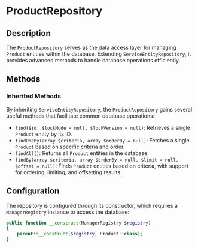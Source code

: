 # ProductRepository

## Description
The `ProductRepository` serves as the data access layer for managing `Product` entities within the database. Extending `ServiceEntityRepository`, it provides advanced methods to handle database operations efficiently.

## Methods

### Inherited Methods
By inheriting `ServiceEntityRepository`, the `ProductRepository` gains several useful methods that facilitate common database operations:

- `find($id, $lockMode = null, $lockVersion = null)`: Retrieves a single `Product` entity by its ID.
- `findOneBy(array $criteria, array $orderBy = null)`: Fetches a single `Product` based on specific criteria and order.
- `findAll()`: Returns all `Product` entities in the database.
- `findBy(array $criteria, array $orderBy = null, $limit = null, $offset = null)`: Finds `Product` entities based on criteria, with support for ordering, limiting, and offsetting results.

## Configuration
The repository is configured through its constructor, which requires a `ManagerRegistry` instance to access the database:

```php
public function __construct(ManagerRegistry $registry)
{
    parent::__construct($registry, Product::class);
}
```